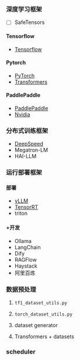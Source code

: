 ### 深度学习框架
- [ ] SafeTensors
#### Tensorflow
- [Tensorflow](Tensorflow/index.md)
#### Pytorch
- [PyTorch](PyTorch/index.md)
- [Transformers](Transformers/index.md)
#### PaddlePaddle
- [PaddlePaddle](PaddlePaddle/index.md)
- [Nvidia](Nvidia/index.md)

### 分布式训练框架
- [DeepSpeed](DeepSpeed/deepspeed.md)
- Megatron-LM
- HAI-LLM

### 运行部署框架
#### 部署
- [vLLM](../Paper_Reading/Trick/Efficiency_Speedup/Attention_Speedup/vllm.md)
- [TensorRT](Nvidia/tensorrt.md)
- triton
#### +开发
- Ollama
- LangChain
- Dify
- RAGFlow
- Haystack
- 阿里百炼


### 数据预处理
1. `tf1_dataset_utils.py`
2. `torch_dataset_utils.py`

3. dataset generator
4. Transformers + datasets

### scheduler